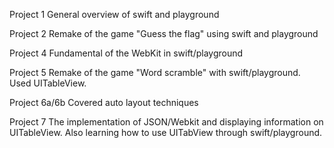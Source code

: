 Project 1
General overview of swift and playground

Project 2
Remake of the game "Guess the flag" using swift and playground

Project 4
Fundamental of the WebKit in swift/playground

Project 5
Remake of the game "Word scramble" with swift/playground.
Used UITableView.

Project 6a/6b
Covered auto layout techniques

Project 7
The implementation of JSON/Webkit and displaying information on UITableView.
Also learning how to use UITabView through swift/playground.
